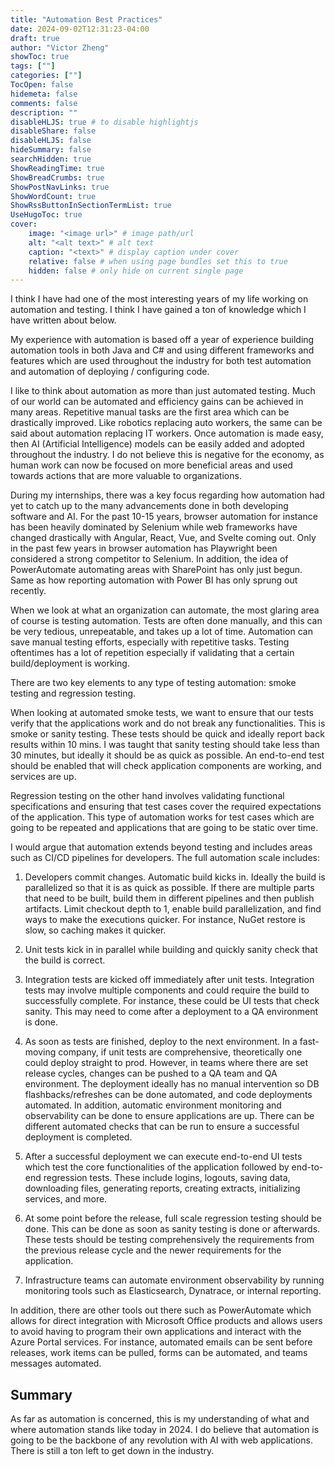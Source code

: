 ```yaml
---
title: "Automation Best Practices"
date: 2024-09-02T12:31:23-04:00
draft: true
author: "Victor Zheng"
showToc: true
tags: [""]
categories: [""]
TocOpen: false
hidemeta: false
comments: false
description: ""
disableHLJS: true # to disable highlightjs
disableShare: false
disableHLJS: false
hideSummary: false
searchHidden: true
ShowReadingTime: true
ShowBreadCrumbs: true
ShowPostNavLinks: true
ShowWordCount: true
ShowRssButtonInSectionTermList: true
UseHugoToc: true
cover:
    image: "<image url>" # image path/url
    alt: "<alt text>" # alt text
    caption: "<text>" # display caption under cover
    relative: false # when using page bundles set this to true
    hidden: false # only hide on current single page
---
```


I think I have had one of the most interesting years of my life working on automation and testing. I think I have gained a ton of knowledge which I have written about below. 

My experience with automation is based off a year of experience building automation tools in both Java and C# and using different frameworks and features which are used throughout the industry for both test automation and automation of deploying / configuring code.  

I like to think about automation as more than just automated testing. Much of our world can be automated and efficiency gains can be achieved in many areas. Repetitive manual tasks are the first area which can be drastically improved. Like robotics replacing auto workers, the same can be said about automation replacing IT workers. Once automation is made easy, then AI (Artificial Intelligence) models can be easily added and adopted throughout the industry. I do not believe this is negative for the economy, as human work can now be focused on more beneficial areas and used towards actions that are more valuable to organizations.  

During my internships, there was a key focus regarding how automation had yet to catch up to the many advancements done in both developing software and AI. For the past 10-15 years, browser automation for instance has been heavily dominated by Selenium while web frameworks have changed drastically with Angular, React, Vue, and Svelte coming out. Only in the past few years in browser automation has Playwright been considered a strong competitor to Selenium. In addition, the idea of PowerAutomate automating areas with SharePoint has only just begun. Same as how reporting automation with Power BI has only sprung out recently.  

When we look at what an organization can automate, the most glaring area of course is testing automation. Tests are often done manually, and this can be very tedious, unrepeatable, and takes up a lot of time. Automation can save manual testing efforts, especially with repetitive tasks. Testing oftentimes has a lot of repetition especially if validating that a certain build/deployment is working.  

There are two key elements to any type of testing automation: smoke testing and regression testing.  

When looking at automated smoke tests, we want to ensure that our tests verify that the applications work and do not break any functionalities. This is smoke or sanity testing. These tests should be quick and ideally report back results within 10 mins. I was taught that sanity testing should take less than 30 minutes, but ideally it should be as quick as possible. An end-to-end test should be enabled that will check application components are working, and services are up.  

Regression testing on the other hand involves validating functional specifications and ensuring that test cases cover the required expectations of the application. This type of automation works for test cases which are going to be repeated and applications that are going to be static over time.  

I would argue that automation extends beyond testing and includes areas such as CI/CD pipelines for developers. The full automation scale includes:  

1. Developers commit changes. Automatic build kicks in. Ideally the build is parallelized so that it is as quick as possible. If there are multiple parts that need to be built, build them in different pipelines and then publish artifacts. Limit checkout depth to 1, enable build parallelization, and find ways to make the executions quicker. For instance, NuGet restore is slow, so caching makes it quicker. 

2. Unit tests kick in in parallel while building and quickly sanity check that the build is correct.  

3. Integration tests are kicked off immediately after unit tests. Integration tests may involve multiple components and could require the build to successfully complete. For instance, these could be UI tests that check sanity. This may need to come after a deployment to a QA environment is done.  

4. As soon as tests are finished, deploy to the next environment. In a fast-moving company, if unit tests are comprehensive, theoretically one could deploy straight to prod. However, in teams where there are set release cycles, changes can be pushed to a QA team and QA environment. The deployment ideally has no manual intervention so DB flashbacks/refreshes can be done automated, and code deployments automated. In addition, automatic environment monitoring and observability can be done to ensure applications are up. There can be different automated checks that can be run to ensure a successful deployment is completed.  

5. After a successful deployment we can execute end-to-end UI tests which test the core functionalities of the application followed by end-to-end regression tests. These include logins, logouts, saving data, downloading files, generating reports, creating extracts, initializing services, and more. 

6. At some point before the release, full scale regression testing should be done. This can be done as soon as sanity testing is done or afterwards. These tests should be testing comprehensively the requirements from the previous release cycle and the newer requirements for the application. 

7. Infrastructure teams can automate environment observability by running monitoring tools such as Elasticsearch, Dynatrace, or internal reporting.  


In addition, there are other tools out there such as PowerAutomate which allows for direct integration with Microsoft Office products and allows users to avoid having to program their own applications and interact with the Azure Portal services. For instance, automated emails can be sent before releases, work items can be pulled, forms can be automated, and teams messages automated.  

## Summary 

As far as automation is concerned, this is my understanding of what and where automation stands like today in 2024. I do believe that automation is going to be the backbone of any revolution with AI with web applications. There is still a ton left to get down in the industry.  

 